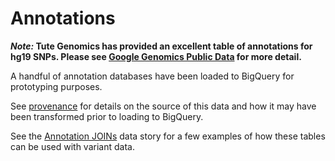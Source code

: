 Annotations
============

__*Note:* Tute Genomics has provided an excellent table of annotations for hg19 SNPs.  Please see [Google Genomics Public Data](http://googlegenomics.readthedocs.io/en/latest/use_cases/discover_public_data/tute_genomics_public_data.html) for more detail.__

A handful of annotation databases have been loaded to BigQuery for prototyping purposes.

See [provenance](./provenance) for details on the source of this data and how it may have been transformed prior to loading to BigQuery.

See the [Annotation JOINs](../1000genomes/data-stories/annotation-joins) data story for a few examples of how these tables can be used with variant data.
